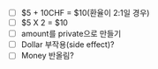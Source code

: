 - [ ] $5 + 10CHF = $10(환율이 2:1일 경우)
- [ ] $5 X 2 = $10
- [ ] amount를 private으로 만들기
- [ ] Dollar 부작용(side effect)?
- [ ] Money 반올림?